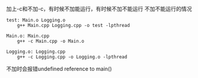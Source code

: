 加上-c和不加-c，有时候不加能运行，有时候不加不能运行
不加不能运行的情况
```
test: Main.o Logging.o
	g++ Main.cpp Logging.cpp -o test -lpthread 

Main.o: Main.cpp
	g++ -c Main.cpp -o Main.o

Logging.o: Logging.cpp
	g++ -c Logging.cpp -o Logging.o -lpthread
```

不加时会报错undefined reference to main()
